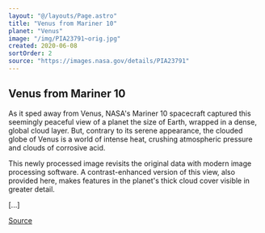 ```yaml
---
layout: "@/layouts/Page.astro"
title: "Venus from Mariner 10"
planet: "Venus"
image: "/img/PIA23791~orig.jpg"
created: 2020-06-08
sortOrder: 2
source: "https://images.nasa.gov/details/PIA23791"
---
```


## Venus from Mariner 10

As it sped away from Venus, NASA's Mariner 10 spacecraft captured this seemingly peaceful view of a planet the size of Earth, wrapped in a dense, global cloud layer. But, contrary to its serene appearance, the clouded globe of Venus is a world of intense heat, crushing atmospheric pressure and clouds of corrosive acid.

This newly processed image revisits the original data with modern image processing software. A contrast-enhanced version of this view, also provided here, makes features in the planet's thick cloud cover visible in greater detail.

[...]

[Source](https://images.nasa.gov/details/PIA23791)

